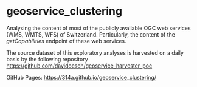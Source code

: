 # geoservice_clustering

Analysing the content of most of the publicly available OGC web services (WMS, WMTS, WFS) of Switzerland.
Particularly, the content of the *getCapabilities* endpoint of these web services.

The source dataset of this exploratory analyses is harvested on a daily basis by the following repository
https://github.com/davidoesch/geoservice_harvester_poc


GitHub Pages: https://314a.github.io/geoservice_clustering/